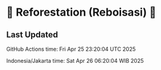 
# 🌳 Reforestation (Reboisasi) 🌲

## Last Updated

GitHub Actions time: Fri Apr 25 23:20:04 UTC 2025

Indonesia/Jakarta time: Sat Apr 26 06:20:04 WIB 2025
